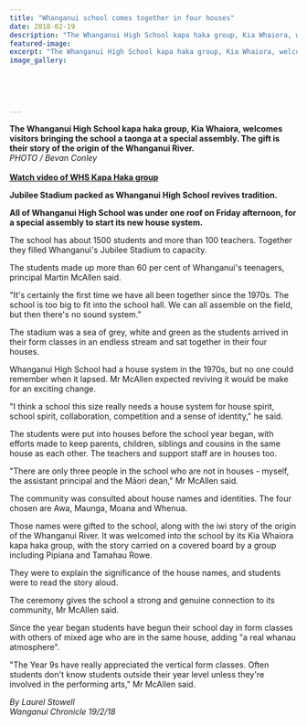 ```yaml
---
title: "Whanganui school comes together in four houses"
date: 2018-02-19
description: "The Whanganui High School kapa haka group, Kia Whaiora, welcomes visitors bringing the school a taonga at a special assembly..."
featured-image: 
excerpt: "The Whanganui High School kapa haka group, Kia Whaiora, welcomes visitors bringing the school a taonga at a special assembly."
image_gallery:
	
	
	
	
	
---
```


<p><strong>The Whanganui High School kapa haka group, Kia Whaiora, welcomes visitors bringing the school a taonga at a special assembly. The gift is their story of the origin of the Whanganui River.<br /></strong><em>PHOTO / Bevan Conley</em><br /><strong><br /><a href="http://www.nzherald.co.nz/wanganui-chronicle/news/article.cfm?c_id=1503426&amp;objectid=11996013">Watch video of WHS Kapa Haka group</a></strong></p>
<p><strong></strong><strong>Jubilee Stadium packed as Whanganui High School revives tradition.</strong></p>
<p class="element element-paragraph"><strong>All of Whanganui High School was under one roof on Friday afternoon, for a special assembly to start its new house system.</strong></p>
<p class="element element-paragraph">The school has about 1500 students and more than 100 teachers. Together they filled Whanganui's Jubilee Stadium to capacity.</p>
<p class="element element-paragraph">The students made up more than 60 per cent of Whanganui's teenagers, principal Martin McAllen said.</p>
<p class="element element-paragraph">"It's certainly the first time we have all been together since the 1970s. The school is too big to fit into the school hall. We can all assemble on the field, but then there's no sound system."</p>
<p class="element element-paragraph">The stadium was a sea of grey, white and green as the students arrived in their form classes in an endless stream and sat together in their four houses.</p>
<p class="element element-paragraph">Whanganui High School had a house system in the 1970s, but no one could remember when it lapsed. Mr McAllen expected reviving it would be make for an exciting change.</p>
<p class="element element-paragraph">"I think a school this size really needs a house system for house spirit, school spirit, collaboration, competition and a sense of identity," he said.</p>
<p class="element element-paragraph">The students were put into houses before the school year began, with efforts made to keep parents, children, siblings and cousins in the same house as each other. The teachers and support staff are in houses too.</p>
<p class="element element-paragraph">"There are only three people in the school who are not in houses - myself, the assistant principal and the Māori dean," Mr McAllen said.</p>
<p class="element element-paragraph">The community was consulted about house names and identities. The four chosen are Awa, Maunga, Moana and Whenua.</p>
<p class="element element-paragraph">Those names were gifted to the school, along with the iwi story of the origin of the Whanganui River. It was welcomed into the school by its Kia Whaiora kapa haka group, with the story carried on a covered board by a group including Pipiana and Tamahau Rowe.</p>
<p class="element element-paragraph">They were to explain the significance of the house names, and students were to read the story aloud.</p>
<p class="element element-paragraph">The ceremony gives the school a strong and genuine connection to its community, Mr McAllen said.</p>
<p class="element element-paragraph">Since the year began students have begun their school day in form classes with others of mixed age who are in the same house, adding "a real whanau atmosphere".</p>
<p class="element element-paragraph">"The Year 9s have really appreciated the vertical form classes. Often students don't know students outside their year level unless they're involved in the performing arts," Mr McAllen said.</p>
<p class="element element-paragraph"><em>By Laurel Stowell</em><br /><em>Wanganui Chronicle 19/2/18</em></p>

